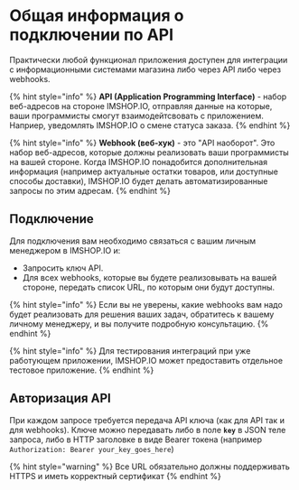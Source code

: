 # Общая информация о подключении по API

Практически любой функционал приложения доступен для интеграции с информационными системами магазина либо через API либо через webhooks.

{% hint style="info" %}
**API \(Application Programming Interface\)** - набор веб-адресов на стороне IMSHOP.IO, отправляя данные на которые, ваши программисты смогут взаимодейтсвовать с приложением. Наприер, уведомлять IMSHOP.IO о смене статуса заказа.
{% endhint %}

{% hint style="info" %}
**Webhook \(веб-хук\)** - это "API наоборот". Это набор веб-адресов, которые должны реализовать ваши программисты на вашей стороне. Когда IMSHOP.IO понадобится дополнительная информация \(например актуальные остатки товаров, или доступные способы доставки\), IMSHOP.IO будет делать автоматизированные запросы по этим адресам.
{% endhint %}

## Подключение

Для подключения вам необходимо связаться с вашим личным менеджером в IMSHOP.IO и:

* Запросить ключ API.
* Для всех webhooks, которые вы будете реализовывать на вашей стороне, передать список URL, по которым они будут доступны.

{% hint style="info" %}
Если вы не уверены, какие webhooks вам надо будет реализовать для решения ваших задач, обратитесь к вашему личному менеджеру, и вы получите подробную консультацию.
{% endhint %}

{% hint style="info" %}
Для тестирования интеграций при уже работующем приложении, IMSHOP.IO может предоставить отдельное тестовое приложение.
{% endhint %}

## Авторизация API

При каждом запросе требуется передача API ключа \(как для API так и для webhooks\). Ключе можно передавать либо в поле **`key`** в JSON теле запроса, либо в HTTP заголовке в виде Bearer токена \(например `Authorization: Bearer your_key_goes_here`\)

{% hint style="warning" %}
Все URL обязательно должны поддерживать HTTPS и иметь корректный сертификат
{% endhint %}

